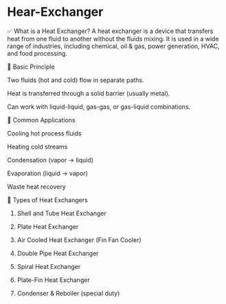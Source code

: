 # Hear-Exchanger
✅ What is a Heat Exchanger?  A heat exchanger is a device that transfers heat from one fluid to another without the fluids mixing. It is used in a wide range of industries, including chemical, oil &amp; gas, power generation, HVAC, and food processing.

🔹 Basic Principle

Two fluids (hot and cold) flow in separate paths.

Heat is transferred through a solid barrier (usually metal).

Can work with liquid-liquid, gas-gas, or gas-liquid combinations.

🔸 Common Applications

Cooling hot process fluids

Heating cold streams

Condensation (vapor → liquid)

Evaporation (liquid → vapor)

Waste heat recovery

🔧 Types of Heat Exchangers

1. Shell and Tube Heat Exchanger

2. Plate Heat Exchanger

3. Air Cooled Heat Exchanger (Fin Fan Cooler)

4. Double Pipe Heat Exchanger

5. Spiral Heat Exchanger

6. Plate-Fin Heat Exchanger

7. Condenser & Reboiler (special duty)
